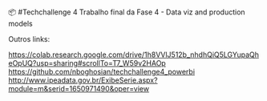 📦 #Techchallenge 4
Trabalho final da Fase 4 - Data viz and production models

Outros links:

https://colab.research.google.com/drive/1h8VVlJ512b_nhdhQiQ5LGYupaQheOpUQ?usp=sharing#scrollTo=T7_W59v2HAOp
https://github.com/nboghosian/techchallenge4_powerbi
http://www.ipeadata.gov.br/ExibeSerie.aspx?module=m&serid=1650971490&oper=view
